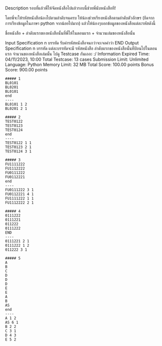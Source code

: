 Description
รอบที่แล้วพี่ให้จัดหนังสือไปแล้วรอบนี้ช่วยพี่นับหนังสือที!

โดยพี่จะให้รหัสหนังสือน้องไปตามลำดับจนครบ ให้น้องช่วยเรียงหนังสือตามลำดับตัวอักษร (ยึดจากการเรียงข้อมูลในภาษา python จากน้อยไปมาก)
แล้วให้น้องๆบอกข้อมูลของหนังสือแต่ละรหัสดังนี้

ชื่อหนังสือ + ลำดับแรกของหนังสือนั้นที่พี่ให้ในตอนแรก + จำนวนเล่มของหนังสือนั้น

Input Specification
n บรรทัด
รับค่ารหัสหนังสือจนกว่าจะเจอคำว่า END
Output Specification
n บรรทัด
แต่ละบรรทัดจะมี รหัสหนังสือ ลำดับแรกของหนังสือนั้นที่ป้อนไปในตอนแรก จำนวนของหนังสือเล่มนั้น
ไปดู Testcase กันเถอะ :/
Information
Expired Time: 04/11/2023, 10:00
Total Testcase: 13 cases
Submission Limit: Unlimited
Language: Python
Memory Limit: 32 MB
Total Score: 100.00 points
Bonus Score: 900.00 points
```
##### 1
BL0101
BL0201
BL0101
end
----
BL0101 1 2
BL0201 2 1

##### 2
TEST0122
TEST0123
TEST0124
end
----
TEST0122 1 1
TEST0123 2 1
TEST0124 3 1

##### 3
FU1111222
FU1112222
FU0111222
FU0112221
end
----
FU0111222 3 1
FU0112221 4 1
FU1111222 1 1
FU1112222 2 1

##### 4
0111222
0111221
011222
0111222
END
----
0111221 2 1
0111222 1 2
011222 3 1

##### 5
A
B
C
D
D
D
E
E
A
B
AS
end
----
A 1 2
AS 6 1
B 2 2
C 3 1
D 4 3
E 5 2
```